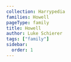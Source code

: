 ```yaml
---
collection: Harrypedia
families: Howell
pageType: family
title: Howell
author: Luke Schierer
tags: ["family"]
sidebar:
  order: 1
---
```


